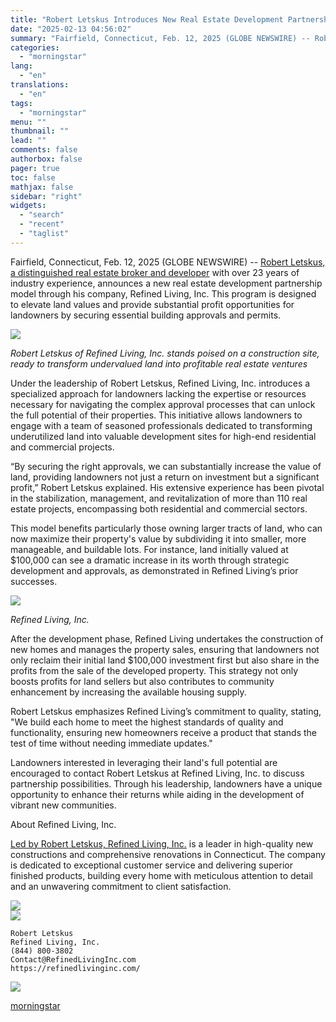 ```yaml
---
title: "Robert Letskus Introduces New Real Estate Development Partnership Model with Refined Living, Inc."
date: "2025-02-13 04:56:02"
summary: "Fairfield, Connecticut, Feb. 12, 2025 (GLOBE NEWSWIRE) -- Robert Letskus, a distinguished real estate broker and developer with over 23 years of industry experience, announces a new real estate development partnership model through his company, Refined Living, Inc. This program is designed to elevate land values and provide substantial profit..."
categories:
  - "morningstar"
lang:
  - "en"
translations:
  - "en"
tags:
  - "morningstar"
menu: ""
thumbnail: ""
lead: ""
comments: false
authorbox: false
pager: true
toc: false
mathjax: false
sidebar: "right"
widgets:
  - "search"
  - "recent"
  - "taglist"
---
```


Fairfield, Connecticut, Feb. 12, 2025 (GLOBE NEWSWIRE) -- [Robert Letskus, a distinguished real estate broker and developer](https://www.globenewswire.com/Tracker?data=4PNoXy5bPrkHvaZ3IsZbadn2EYddLkPSIc4TxFMqe5zYl1f-PYgctPso-PkbHo1vAYhdBhgSO2jxaWSzDLqcOlIyDNyNKpleq6MAPvBQ3wp7o1foHlMXi6M1pG71i0G0tTWFgMpY74sv_WnQDiwsSetGLIErDmLxUNamase5d9Q=) with over 23 years of industry experience, announces a new real estate development partnership model through his company, Refined Living, Inc. This program is designed to elevate land values and provide substantial profit opportunities for landowners by securing essential building approvals and permits.

  


 ![](https://lh7-rt.googleusercontent.com/docsz/AD_4nXcyexa6utYCyMXa5hMDCiZu1g_vnIXw4XsEKediVdKRW7WdQUyaH2I-kJ2gHc4w-iD3bAe6WkIgTmt4OM9xx6mbqHwm_vMjgRCbWkl9xGxYU2wjFTIJhMtW1D_8gFXXjToLKEXvIA?key=CRy826-Kw8xfzpKHP56Nbfm4)

*Robert Letskus of Refined Living, Inc. stands poised on a construction site, ready to transform undervalued land into profitable real estate ventures*

  


Under the leadership of Robert Letskus, Refined Living, Inc. introduces a specialized approach for landowners lacking the expertise or resources necessary for navigating the complex approval processes that can unlock the full potential of their properties. This initiative allows landowners to engage with a team of seasoned professionals dedicated to transforming underutilized land into valuable development sites for high-end residential and commercial projects.

  


“By securing the right approvals, we can substantially increase the value of land, providing landowners not just a return on investment but a significant profit,” Robert Letskus explained. His extensive experience has been pivotal in the stabilization, management, and revitalization of more than 110 real estate projects, encompassing both residential and commercial sectors.

  


This model benefits particularly those owning larger tracts of land, who can now maximize their property's value by subdividing it into smaller, more manageable, and buildable lots. For instance, land initially valued at $100,000 can see a dramatic increase in its worth through strategic development and approvals, as demonstrated in Refined Living’s prior successes.

  


 **![](https://lh7-rt.googleusercontent.com/docsz/AD_4nXdagxNmxwK6bheL4hR3dCOje3y8WLepcrlhm-aMET9xDntSJig6WGOEs6-NsVZCOOm3GVHyCX1CdOtUsjd4u_DZK9gH5Xq588ElwYN9MlNuq6ZNLyiiNSWfzSJeFTdWgIvNRWizOA?key=CRy826-Kw8xfzpKHP56Nbfm4)**

*Refined Living, Inc.*

  


After the development phase, Refined Living undertakes the construction of new homes and manages the property sales, ensuring that landowners not only reclaim their initial land $100,000 investment first but also share in the profits from the sale of the developed property. This strategy not only boosts profits for land sellers but also contributes to community enhancement by increasing the available housing supply.

  


Robert Letskus emphasizes Refined Living’s commitment to quality, stating, "We build each home to meet the highest standards of quality and functionality, ensuring new homeowners receive a product that stands the test of time without needing immediate updates."

  


Landowners interested in leveraging their land's full potential are encouraged to contact Robert Letskus at Refined Living, Inc. to discuss partnership possibilities. Through his leadership, landowners have a unique opportunity to enhance their returns while aiding in the development of vibrant new communities.

  


About Refined Living, Inc.

  
[Led by Robert Letskus, Refined Living, Inc.](https://www.globenewswire.com/Tracker?data=q5eZLh057r-QB12GVbCmgQ3gR9Ztdrzgf19vr-isJTWEWTaVDeFMtmkVE6kd0KwE8kBXhOyTWGIh-xnCdRJvpE424bjzsJoZzoyMJfc_A4Ul987JuBxaeOBeMFv8cj3YWGh1aOV4TyvWIB7gEWSz0Q==) is a leader in high-quality new constructions and comprehensive renovations in Connecticut. The company is dedicated to exceptional customer service and delivering superior finished products, building every home with meticulous attention to detail and an unwavering commitment to client satisfaction.

 ![](https://www.globenewswire.com/newsroom/ti?nf=OTM1NzU1OCM2NzQ4NjY0IzUwMDEzMjUzNg==)   
 ![](https://ml.globenewswire.com/media/ODRhNWVjYjUtMjc5MC00YmE4LThhYWItNzE3NjViNTJlYzU2LTUwMDEzMjUzNg==/tiny/Refined-Living.png)
```
Robert Letskus
Refined Living, Inc.
(844) 800-3802
Contact@RefinedLivingInc.com
https://refinedlivinginc.com/
```

 [![](https://ml.globenewswire.com/media/e065a347-f0ea-406b-886a-699d8ea00711/small/rl-logo-black-high-res-png.png)](https://www.globenewswire.com/NewsRoom/AttachmentNg/e065a347-f0ea-406b-886a-699d8ea00711)

[morningstar](https://www.morningstar.com/news/globe-newswire/9357558/robert-letskus-introduces-new-real-estate-development-partnership-model-with-refined-living-inc)

